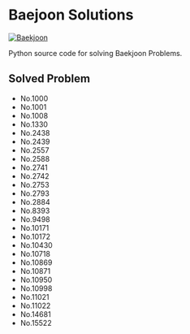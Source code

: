 # Baejoon Solutions 
[![Baekjoon](https://d2gd6pc034wcta.cloudfront.net/images/logo@2x.png)](https://www.acmicpc.net/)

Python source code for solving Baekjoon Problems. 

Solved Problem
----
- No.1000
- No.1001
- No.1008
- No.1330
- No.2438
- No.2439
- No.2557
- No.2588
- No.2741
- No.2742
- No.2753
- No.2793
- No.2884
- No.8393
- No.9498
- No.10171
- No.10172
- No.10430
- No.10718
- No.10869
- No.10871
- No.10950
- No.10998
- No.11021
- No.11022
- No.14681
- No.15522